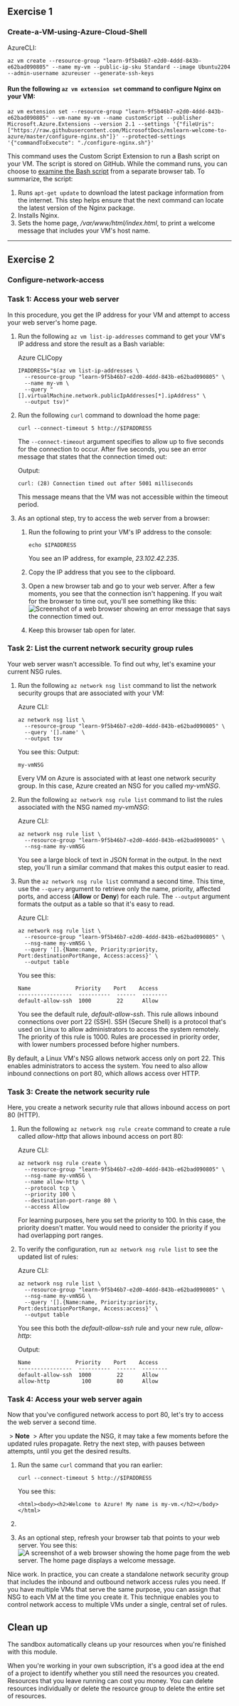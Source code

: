 ## Exercise 1 
### Create-a-VM-using-Azure-Cloud-Shell

AzureCLI:
```
az vm create --resource-group "learn-9f5b46b7-e2d0-4ddd-843b-e62bad090805" --name my-vm --public-ip-sku Standard --image Ubuntu2204 --admin-username azureuser --generate-ssh-keys
```
#### Run the following `az vm extension set` command to configure Nginx on your VM:

```
az vm extension set --resource-group "learn-9f5b46b7-e2d0-4ddd-843b-e62bad090805" --vm-name my-vm --name customScript --publisher Microsoft.Azure.Extensions --version 2.1 --settings '{"fileUris":["https://raw.githubusercontent.com/MicrosoftDocs/mslearn-welcome-to-azure/master/configure-nginx.sh"]}' --protected-settings '{"commandToExecute": "./configure-nginx.sh"}'    
```

This command uses the Custom Script Extension to run a Bash script on your VM. The script is stored on GitHub. While the command runs, you can choose to [examine the Bash script](https://raw.githubusercontent.com/MicrosoftDocs/mslearn-welcome-to-azure/master/configure-nginx.sh) from a separate browser tab. To summarize, the script:

1. Runs `apt-get update` to download the latest package information from the internet. This step helps ensure that the next command can locate the latest version of the Nginx package.
2. Installs Nginx.
3. Sets the home page, _/var/www/html/index.html_, to print a welcome message that includes your VM's host name.

---
## Exercise 2 
### Configure-network-access
### Task 1: Access your web server

In this procedure, you get the IP address for your VM and attempt to access your web server's home page.

1. Run the following `az vm list-ip-addresses` command to get your VM's IP address and store the result as a Bash variable:
    
    Azure CLICopy
    
    ```
    IPADDRESS="$(az vm list-ip-addresses \
      --resource-group "learn-9f5b46b7-e2d0-4ddd-843b-e62bad090805" \
      --name my-vm \
      --query "[].virtualMachine.network.publicIpAddresses[*].ipAddress" \
      --output tsv)"    
    ```
    
2. Run the following `curl` command to download the home page:
    ```
    curl --connect-timeout 5 http://$IPADDRESS
    ```
    
    The `--connect-timeout` argument specifies to allow up to five seconds for the connection to occur. After five seconds, you see an error message that states that the connection timed out:
    
    Output: 
    ```
    curl: (28) Connection timed out after 5001 milliseconds
    ```
    
    This message means that the VM was not accessible within the timeout period.
    
3. As an optional step, try to access the web server from a browser:
    1. Run the following to print your VM's IP address to the console:
        ```
        echo $IPADDRESS       
        ```
        
        You see an IP address, for example, _23.102.42.235_.
        
    2. Copy the IP address that you see to the clipboard.
    
    3. Open a new browser tab and go to your web server. After a few moments, you see that the connection isn't happening. If you wait for the browser to time out, you'll see something like this:
        ![Screenshot of a web browser showing an error message that says the connection timed out.](https://learn.microsoft.com/en-us/training/wwl-azure/describe-azure-compute-networking-services/media/browser-request-timeout-d7cc0e02.png)
    4. Keep this browser tab open for later.
        
### Task 2: List the current network security group rules

Your web server wasn't accessible. To find out why, let's examine your current NSG rules.

1. Run the following `az network nsg list` command to list the network security groups that are associated with your VM:
    
    Azure CLI:
    ```
    az network nsg list \
      --resource-group "learn-9f5b46b7-e2d0-4ddd-843b-e62bad090805" \
      --query '[].name' \
      --output tsv    
    ```
    
    You see this:
    Output:
    
    ```
    my-vmNSG
    ```
    
    Every VM on Azure is associated with at least one network security group. In this case, Azure created an NSG for you called _my-vmNSG_.
    
2. Run the following `az network nsg rule list` command to list the rules associated with the NSG named _my-vmNSG_:
    
    Azure CLI:
    ```
    az network nsg rule list \
      --resource-group "learn-9f5b46b7-e2d0-4ddd-843b-e62bad090805" \
      --nsg-name my-vmNSG    
    ```
    
    You see a large block of text in JSON format in the output. In the next step, you'll run a similar command that makes this output easier to read.
    
3. Run the `az network nsg rule list` command a second time. This time, use the `--query` argument to retrieve only the name, priority, affected ports, and access (**Allow** or **Deny**) for each rule. The `--output` argument formats the output as a table so that it's easy to read.
    
    Azure CLI:
    ```
    az network nsg rule list \
      --resource-group "learn-9f5b46b7-e2d0-4ddd-843b-e62bad090805" \
      --nsg-name my-vmNSG \
      --query '[].{Name:name, Priority:priority, Port:destinationPortRange, Access:access}' \
      --output table    
    ```
    
    You see this:
    ```
    Name              Priority    Port    Access
    -----------------  ----------  ------  --------
    default-allow-ssh  1000        22      Allow
    
    ```
    
    You see the default rule, _default-allow-ssh_. This rule allows inbound connections over port 22 (SSH). SSH (Secure Shell) is a protocol that's used on Linux to allow administrators to access the system remotely. The priority of this rule is 1000. Rules are processed in priority order, with lower numbers processed before higher numbers.
    

By default, a Linux VM's NSG allows network access only on port 22. This enables administrators to access the system. You need to also allow inbound connections on port 80, which allows access over HTTP.

### Task 3: Create the network security rule

Here, you create a network security rule that allows inbound access on port 80 (HTTP).

1. Run the following `az network nsg rule create` command to create a rule called _allow-http_ that allows inbound access on port 80:
    
    Azure CLI:
    ```
    az network nsg rule create \
      --resource-group "learn-9f5b46b7-e2d0-4ddd-843b-e62bad090805" \
      --nsg-name my-vmNSG \
      --name allow-http \
      --protocol tcp \
      --priority 100 \
      --destination-port-range 80 \
      --access Allow    
    ```
    
    For learning purposes, here you set the priority to 100. In this case, the priority doesn't matter. You would need to consider the priority if you had overlapping port ranges.
    
2. To verify the configuration, run `az network nsg rule list` to see the updated list of rules:
    
    Azure CLI:
    ```
    az network nsg rule list \
      --resource-group "learn-9f5b46b7-e2d0-4ddd-843b-e62bad090805" \
      --nsg-name my-vmNSG \
      --query '[].{Name:name, Priority:priority, Port:destinationPortRange, Access:access}' \
      --output table    
    ```
    
    You see this both the _default-allow-ssh_ rule and your new rule, _allow-http_:
    
    Output:
    ```
    Name              Priority    Port    Access
    -----------------  ----------  ------  --------
    default-allow-ssh  1000        22      Allow
    allow-http          100        80      Allow    
    ```
### Task 4: Access your web server again

Now that you've configured network access to port 80, let's try to access the web server a second time.

 > **Note**
 > After you update the NSG, it may take a few moments before the updated rules propagate. Retry the next step, with pauses between attempts, until you get the desired results.

1. Run the same `curl` command that you ran earlier:
    ```
    curl --connect-timeout 5 http://$IPADDRESS
    ```
    
    You see this:
    ```
    <html><body><h2>Welcome to Azure! My name is my-vm.</h2></body></html>
    ```
2. 
3. As an optional step, refresh your browser tab that points to your web server. You see this:
![A screenshot of a web browser showing the home page from the web server. The home page displays a welcome message.](https://learn.microsoft.com/en-us/training/wwl-azure/describe-azure-compute-networking-services/media/browser-request-successful-df21c6f1.png)
    

Nice work. In practice, you can create a standalone network security group that includes the inbound and outbound network access rules you need. If you have multiple VMs that serve the same purpose, you can assign that NSG to each VM at the time you create it. This technique enables you to control network access to multiple VMs under a single, central set of rules.

## Clean up

The sandbox automatically cleans up your resources when you're finished with this module.

When you're working in your own subscription, it's a good idea at the end of a project to identify whether you still need the resources you created. Resources that you leave running can cost you money. You can delete resources individually or delete the resource group to delete the entire set of resources.